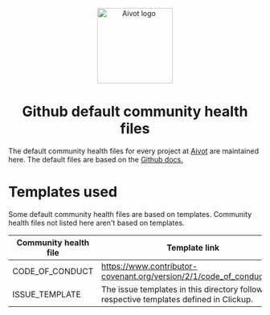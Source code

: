 <p align="center">
  <a href="https://aivot.de" target="_blank"><img width="150" src="https://aivot.de/img/aivot-logo.svg" alt="Aivot logo"></a>
</p>

<h1 align="center">Github default community health files</h1>

<p>The default community health files for every project at <a href="https://aivot.de" target="_blank">Aivot</a> are maintained here. The default files are based on the <a href="https://docs.github.com/en/communities/setting-up-your-project-for-healthy-contributions/creating-a-default-community-health-file" target="_blank">Github docs.</a></p>

# Templates used
Some default community health files are based on templates. Community health files not listed here aren't based on templates.

| Community health file | Template link                                                                             |
|-----------------------|-------------------------------------------------------------------------------------------|
| CODE_OF_CONDUCT       | https://www.contributor-covenant.org/version/2/1/code_of_conduct.html                     |
| ISSUE_TEMPLATE        | The issue templates in this directory follow the respective templates defined in Clickup. |